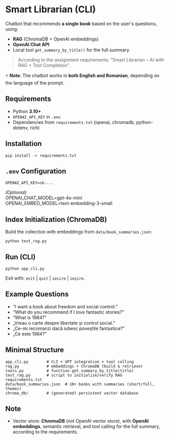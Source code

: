 # Smart Librarian (CLI)

Chatbot that recommends **a single book** based on the user's questions, using:
- **RAG** (ChromaDB + OpenAI embeddings)
- **OpenAI Chat API**
- Local tool `get_summary_by_title()` for the full summary.

> According to the assignment requirements: “Smart Librarian – AI with RAG + Tool Completion”.

⚡ **Note**: The chatbot works in **both English and Romanian**, depending on the language of the prompt.

## Requirements
- Python **3.10+**
- `OPENAI_API_KEY` in `.env`
- Dependencies from `requirements.txt` (openai, chromadb, python-dotenv, rich)

## Installation
    pip install -r requirements.txt

## `.env` Configuration
    OPENAI_API_KEY=sk-...

*(Optional)*  
    OPENAI_CHAT_MODEL=gpt-4o-mini  
    OPENAI_EMBED_MODEL=text-embedding-3-small

## Index Initialization (ChromaDB)
Build the collection with embeddings from `data/book_summaries.json`:
    
    python test_rag.py

## Run (CLI)
    python app_cli.py

Exit with: `exit` | `quit` | `iesire` | `ieșire`.

## Example Questions
- “I want a book about freedom and social control.”  
- “What do you recommend if I love fantastic stories?”  
- “What is 1984?”  
- „Vreau o carte despre libertate și control social.”  
- „Ce-mi recomanzi dacă iubesc poveștile fantastice?”  
- „Ce este 1984?”

## Minimal Structure
    app_cli.py        # CLI + GPT integration + tool calling
    rag.py            # embeddings + ChromaDB (build & retrieve)
    tools.py          # function get_summary_by_title(title)
    test_rag.py       # script to initialize/verify RAG
    requirements.txt
    data/book_summaries.json  # 10+ books with summaries (short/full, themes)
    chroma_db/        # (generated) persistent vector database

## Note
- Vector store: **ChromaDB** (not OpenAI vector store), with **OpenAI embeddings**, semantic retrieval, and tool calling for the full summary, according to the requirements.
